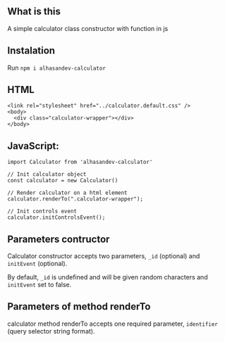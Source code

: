 ## What is this

A simple calculator class constructor with function in js

## Instalation

Run `npm i alhasandev-calculator`

## HTML

```
<link rel="stylesheet" href="../calculator.default.css" />
<body>
  <div class="calculator-wrapper"></div>
</body>
```

## JavaScript:

```
import Calculator from 'alhasandev-calculator'

// Init calculator object
const calculator = new Calculator()

// Render calculator on a html element
calculator.renderTo(".calculator-wrapper");

// Init controls event
calculator.initControlsEvent();

```

## Parameters contructor

Calculator constructor accepts two parameters, `_id` (optional) and `initEvent` (optional).

By default, `_id` is undefined and will be given random characters and `initEvent` set to false.

## Parameters of method renderTo

calculator method renderTo accepts one required parameter, `identifier` (query selector string format).
